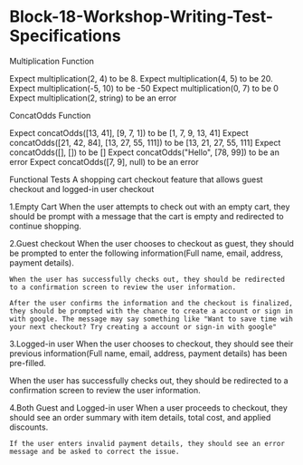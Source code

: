 # Block-18-Workshop-Writing-Test-Specifications

Multiplication Function

Expect multiplication(2, 4) to be 8.
Expect multiplication(4, 5) to be 20.
Expect multiplication(-5, 10) to be -50
Expect multiplication(0, 7) to be 0
Expect multiplication(2, string) to be an error

ConcatOdds Function

Expect concatOdds([13, 41], [9, 7, 1]) to be [1, 7, 9, 13, 41]
Expect concatOdds([21, 42, 84], [13, 27, 55, 111]) to be [13, 21, 27, 55, 111]
Expect concatOdds([], []) to be []
Expect concatOdds("Hello", [78, 99]) to be an error
Expect concatOdds([7, 9], null) to be an error

Functional Tests
A shopping cart checkout feature that allows guest checkout and logged-in user checkout

1.Empty Cart
    When the user attempts to check out with an empty cart, they should be prompt with a message that the cart is empty and redirected to continue shopping.

2.Guest checkout
    When the user chooses to checkout as guest, they should be prompted to enter the following information(Full name, email, address, payment details).

    When the user has successfully checks out, they should be redirected to a confirmation screen to review the user information. 

    After the user confirms the information and the checkout is finalized, they should be prompted with the chance to create a account or sign in with google. The message may say something like "Want to save time wih your next checkout? Try creating a account or sign-in with google"

3.Logged-in user
    When the user chooses to checkout, they should see their previous information(Full name, email, address, payment details) has been pre-filled.

   When the user has successfully checks out, they should be redirected to a confirmation screen to review the user information.

4.Both Guest and Logged-in user
    When a user proceeds to checkout, they should see an order summary with item details, total cost, and applied discounts.

    If the user enters invalid payment details, they should see an error message and be asked to correct the issue.

